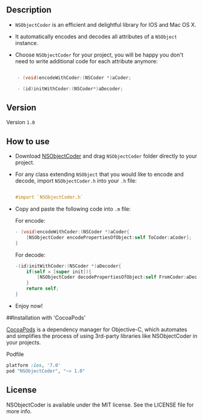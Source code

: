 ## Description

* `NSObjectCoder` is an efficient and delightful library for IOS and Mac OS X. 

* It automatically encodes and decodes all attributes of a `NSObject` instance.

* Choose `NSObjectCoder` for your project, you will be happy you don't need to write additional code for each attribute anymore: 


```objective-c

    - (void)encodeWithCoder:(NSCoder *)aCoder;

    - (id)initWithCoder:(NSCoder*)aDecoder;

```


## Version 

Version `1.0`



## How to use

* Download [NSObjectCoder](https://github.com/Eric-LeiYang/NSObjectCoder.git) and drag `NSObjectCoder` folder directly to your project.

* For any class extending `NSObject` that you would like to encode and decode, import `NSObjectCoder.h` into your `.h` file:


	```objective-c
	
	#import `NSObjectCoder.h`
	
	```


* Copy and paste the following code into `.m` file:


	For encode:


	```objective-c
	- (void)encodeWithCoder:(NSCoder *)aCoder{
    	[NSObjectCoder encodePropertiesOfObject:self ToCoder:aCoder];
	}
	```

	For decode:


	```objective-c
	-(id)initWithCoder:(NSCoder *)aDecoder{
    	if(self = [super init]){
        	[NSObjectCoder decodePropertiesOfObject:self FromCoder:aDecoder];
    	}
    	return self;
	}
	```


* Enjoy now!




##Installation with 'CocoaPods'

[CocoaPods](https://cocoapods.org) is a dependency manager for Objective-C, which automates and simplifies the process of using 3rd-party libraries like NSObjectCoder in your projects.

Podfile


```ruby
platform :ios, '7.0'
pod "NSObjectCoder", "~> 1.0"
```

## License 

NSObjectCoder is available under the MIT license. See the LICENSE file for more info.